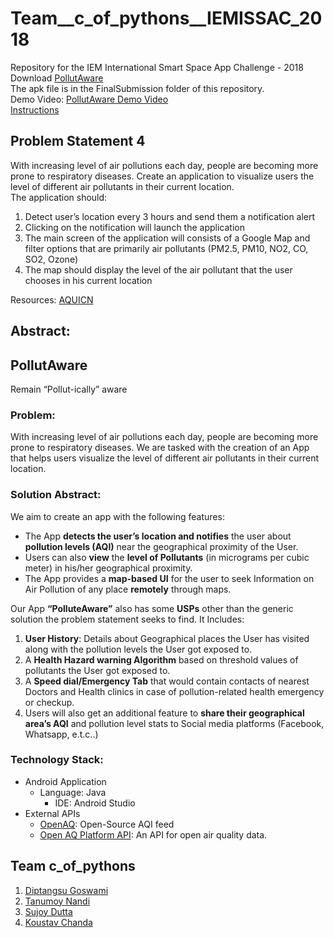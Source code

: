 # Team__c_of_pythons__IEMISSAC_2018
Repository for the IEM International Smart Space App Challenge - 2018  
Download [PollutAware](https://github.com/diptangsu/Team__c_of_pythons__IEMISSAC_2018/raw/master/FinalSubmission/PollutAware.apk)  
The apk file is in the FinalSubmission folder of this repository.  
Demo Video: [PollutAware Demo Video](https://youtu.be/JkCzdOuMyI4)  
[Instructions](https://github.com/diptangsu/Team__c_of_pythons__IEMISSAC_2018/blob/master/FinalSubmission/README.md)

## Problem Statement 4
With increasing level of air pollutions each day, people are becoming more prone to respiratory diseases. Create an application to visualize users the level of different air pollutants in their current location.  
The application should:  
1) Detect user’s location every 3 hours and send them a notification alert  
2) Clicking on the notification will launch the application  
3) The main screen of the application will consists of a Google Map and filter options that are primarily air pollutants (PM2.5, PM10, NO2, CO, SO2, Ozone)  
4) The map should display the level of the air pollutant that the user chooses in his current location  

Resources: [AQUICN](https://aqicn.org/api/)

## Abstract:
## PollutAware
Remain “Pollut-ically” aware

### Problem:
With increasing level of air pollutions each day, people are becoming more prone to respiratory diseases. We are tasked with the creation of an App that helps users visualize the level of different air pollutants in their current location. 

### Solution Abstract:
We aim to create an app with the following features:  
- The App **detects the user’s location and notifies** the user about **pollution levels (AQI)** near the geographical proximity of the User.
- Users can also **view** the **level of Pollutants** (in micrograms per cubic meter) in his/her geographical proximity.
- The App provides a **map-based UI** for the user to seek Information on Air Pollution of any place **remotely** through maps.

Our App **“PolluteAware”** also has some **USPs** other than the generic solution the problem statement seeks to find.
It Includes:
1. **User History**: Details about Geographical places the User has visited along with the pollution levels the User got exposed to.
2. A **Health Hazard warning Algorithm** based on threshold values of pollutants the User got exposed to.
3. A **Speed dial/Emergency Tab** that would contain contacts of nearest Doctors and Health clinics in case of pollution-related health emergency or checkup.
4. Users will also get an additional feature to **share their geographical area’s AQI** and pollution level stats to Social media platforms (Facebook, Whatsapp, e.t.c..)

### Technology Stack:
- Android Application
  - Language: Java
    - IDE: Android Studio
- External APIs
  - [OpenAQ](https://openaq.org/#/?_k=dasb9d): Open-Source AQI feed
  - [Open AQ Platform API](https://docs.openaq.org/): An API for open air quality data. 


## Team c_of_pythons
1. [Diptangsu Goswami](https://github.com/diptangsu)
2. [Tanumoy Nandi](https://github.com/tmoynandy)
3. [Sujoy Dutta](https://github.com/Sujoydatta26)
4. [Koustav Chanda](https://github.com/KoustavCode)
